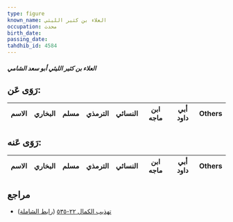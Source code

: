 ```yaml
---
type: figure
known_name: العلاء بن كثير الليثي
occupation: محدث
birth_date:
passing_date:
tahdhib_id: 4584
---
```

##### العلاء بن كثير الليثي أبو سعد الشامي

## رَوَى عَن:
| الاسم | البخاري | مسلم | الترمذي | النسائي | ابن ماجه | أبي داود | Others |
| ----- | ------- | ---- | ------- | ------- | -------- | -------- | ------ |
## رَوَى عَنه:
| الاسم | البخاري | مسلم | الترمذي | النسائي | ابن ماجه | أبي داود | Others |
| ----- | ------- | ---- | ------- | ------- | -------- | -------- | ------ |
## مراجع
- [تهذيب الكمال ٢٢-٥٣٥](obsidian://open?vault=Tahdhib-al-Kamal&file=Figures/٤٥٨٤-العلاء%20بن%20كثير%20الليثي%20أبو%20سعد%20الشامي) ([رابط الشاملة](https://shamela.ws/book/3722/11788))